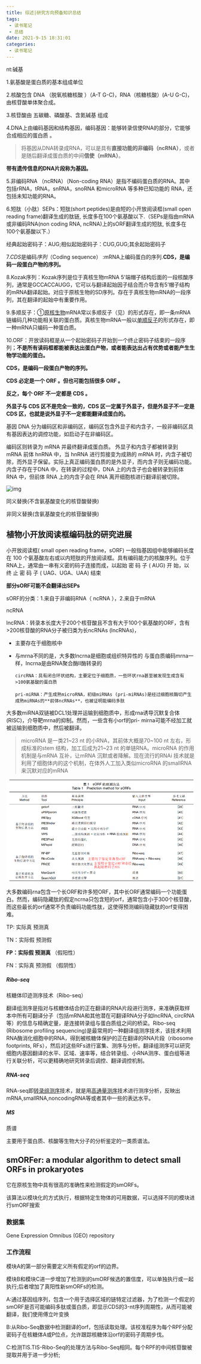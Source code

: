```yaml
---
title: 综述|研究方向预备知识总结
tags:
 - 读书笔记
 - 总结
date: 2021-9-15 18:31:01
categories:
 - 读书笔记
---
```




nt:碱基

1.氨基酸是蛋白质的基本组成单位

2.核酸包含 DNA （脱氧核糖核酸 ）（A-T G-C)，RNA（核糖核酸）(A-U G-C)，由核苷酸单体聚合成。

3.核苷酸由 五碳糖、磷酸基、含氮碱基 组成 	

4.DNA上由编码基因和结构基因，编码基因：能够转录信使RNA的部分，它能够合成相应的蛋白质 。

<!--more-->

> 将基因从DNA转录成RNA，可以是具有**直接功能的非编码（ncRNA）**，或者是随后翻译成蛋白质的中间**信使（mRNA）**。 

**带有遗传信息的DNA片段称为基因。**

5.非编码RNA  （ncRNA）（Non-coding RNA）是指不编码蛋白质的RNA。其中包括rRNA，tRNA，snRNA，snoRNA 和microRNA 等多种已知功能的 RNA，还包括未知功能的RNA。 

6.短肽（小肽）SEPs：短肽(short peptides)是由短的小开放阅读框(small open reading frame)翻译生成的肽链, 长度多在100个氨基酸以下.（SEPs是指由mRNA或非编码RNA(non coding RNA, ncRNA)上的sORF翻译生成的短肽, 长度多在100个氨基酸以下.）

经典起始密码子：AUG;相似起始密码子：CUG,GUG;其余起始密码子

7.*CDS*是编码*序列*（Coding sequence） :mRNA上编码蛋白的序列.**CDS，是编码一段蛋白产物的序列。** 

8.Kozak序列：Kozak序列是位于真核生物mRNA 5’端帽子结构后面的一段核酸序列，通常是GCCACCAUGG，它可以与翻译起始因子结合而介导含有5’帽子结构的mRNA翻译起始。对应于原核生物的SD序列。存在于真核生物mRNA的一段序列，其在翻译的起始中有重要作用。 

9.多顺反子：①[原核生物](https://baike.baidu.com/item/%E5%8E%9F%E6%A0%B8%E7%94%9F%E7%89%A9)mRNA常以多顺反子（见）的形式存在，即一条mRNA链编码几种功能相关联的蛋白质。真核生物mRNA一般以[单顺反子](https://baike.baidu.com/item/%E5%8D%95%E9%A1%BA%E5%8F%8D%E5%AD%90)的形式存在，即一种mRNA只编码一种蛋白质。 

10.ORF：开放读码框是从一个起始密码子开始到一个终止密码子结束的一段序列；**不是所有读码框都能被表达出蛋白产物，或者能表达出占有优势或者能产生生物学功能的蛋白。** 

**CDS，是编码一段蛋白产物的序列。** 

**CDS 必定是一个 ORF 。但也可能包括很多 ORF 。**

 **反之，每个 ORF 不一定都是 CDS 。** 

**外显子与 CDS 区不是完全一致的，CDS 区一定属于外显子，但是外显子不一定是 CDS 区，也就是说外显子不一定都能翻译成蛋白的。** 

基因 DNA 分为编码区和非编码区，编码区包含外显子和内含子，一般非编码区具有基因表达的调控功能，如启动子在非编码区。

编码区则转录为 mRNA 并最终翻译成蛋白质。 外显子和内含子都被转录到 mRNA 前体 hnRNA 中，当 hnRNA 进行剪接变为成熟的 mRNA 时，内含子被切除，而外显子保留。实际上真正编码蛋白质的是外显子，而内含子则无编码功能。 内含子存在于DNA 中，在转录的过程中，DNA 上的内含子也会被转录到前体 RNA 中，但前体 RNA 上的内含子会在 RNA 离开细胞核进行翻译前被切除。 

![img](https://pic4.zhimg.com/80/v2-6167b6b2fa5d5b680cba808e46e53e5b_720w.jpg) 



同义替换(不含氨基酸变化的核苷酸替换)

非同义替换(含氨基酸变化的核苷酸替换)

## 植物小开放阅读框编码肽的研究进展  

小开放阅读框( small open reading frame，sORF) 一般指基因组中能够编码长度在 100 个氨基酸左右或以内短肽的开放阅读框。具有编码能力的核酸序列。位于RNA上，通常由一串有义密的码子连接而成，以起始 密 码 子 ( AUG) 开 始，以 终 止 密 码 子 ( UAG、UGA、UAA) 结束	

**部分sORF可能不会翻译出SEPs**

sORF的分类：1.来自于非编码RNA（ ncRNA ），2.来自于mRNA

ncRNA

​	lncRNA：转录本长度大于200个核苷酸且不含有大于100个氨基酸的ORF，含有>200核苷酸的RNA分子被归类为长ncRNAs (lncRNAs)，	 

- 主要存在于细胞核中
- 与mrna不同的是，大多数lncrna是细胞或组织特异性的
	 与蛋白质编码mrna一样，lncrna是由RNA聚合酶II酶转录的​	

  ```
  circRNA：具有闭合环状结构，主要定位于细胞质，一些环状rna甚至被发现生成含有>100氨基酸的蛋白质
  
  pri-miRNA：产生成熟microRNA，初级miRNAs (pri-miRNAs)是经过细胞核酶切产生成熟miRNAs的**前体ncRNAs**，也被证明能编码多肽
  ```

大多数miRNA双链被DCL1处理并运输到细胞质中，形成rna诱导沉默复合体(RISC)，介导靶mrna的抑制。然而，一些含有小orf的pri-  mirna可能不经加工就被运输到细胞质中，然后被翻译。

> microRNA 是一类21~23 nt 的小RNA，其前体大概是70~100 nt 左右，形成标准的stem 结构，加工后成为21~23 nt 的单链RNA。microRNA 的作用机制是与mRNA 互补，让mRNA 沉默或者降解。现在流行的RNAi 技术就是利用了细胞体内的这个机制，在体外人工加入类似microRNA 的smallRNA 来沉默对应的mRNA 

![1629100125743](img/sORFpredictmethod.png)



大多数编码rna包含一个长ORF和许多短ORF，其中长ORF通常编码一个功能蛋白。然而，编码隐藏肽的假定ncrna只包含短的orf，通常包含小于300个核苷酸，而这些最长的orf通常不负责编码功能性肽，这使得预测编码隐藏肽的orf变得困难。



TP: 实际真 预测真

TN：实际假 预测假

**FP：实际假 预测真**    （假阳性）

FN：实际真 预测假		（假阴性）



##### Ribo-seq

核糖体印迹测序技术（Ribo-seq）

翻译组测序是指对与核糖体结合的正在翻译的RNA片段进行测序，来准确获取样本中所有可翻译分子（包括mRNA和其他潜在可翻译RNA分子如lncRNA, circRNA等）的信息与精确定量，是连接转录组与蛋白质组之间的桥梁。Ribo-seq (Ribosome profiling sequencing)是最常用的一种翻译组测序技术，该技术利用RNA酶消化细胞中的RNA，得到被核糖体保护的正在翻译的RNA片段（ribosome footprints, RFs），然后对这些RFs进行富集、测序与分析。翻译组测序可以研究细胞内基因翻译的水平、区域、速率等，结合转录组、小RNA测序、蛋白组等进行关联分析，可以更精确地研究转录后调控、翻译调控机制。

##### RNA-seq

RNA-seq即[转录组测序](https://baike.baidu.com/item/转录组测序/486410)技术，就是用[高通量测序](https://baike.baidu.com/item/高通量测序/6943039)技术进行测序分析，反映出mRNA,smallRNA,noncodingRNA等或者其中一些的表达水平。

##### MS

质谱

主要用于蛋白质、核酸等生物大分子的分析鉴定的一类质谱法。



## smORFer: a modular algorithm to detect small ORFs in prokaryotes	

它在原核生物中具有很高的准确性来检测假定的smORFs。

该算法以模块化的方式执行，根据特定生物体的可用数据，可以选择不同的模块进行smORF搜索

### 数据集

Gene Expression Omnibus (GEO) repository 

### 工作流程

模块A的第一部分需要定义所有假定的orf的边界。

模块B和模块C进一步增加了检测到的smORF候选的置信度，可以单独执行或一起执行;后者增加了真阳性新smORFs的检测。

A:通过基因组序列，包含一个用于选择区域的链特定过滤器，为了检测一个假定的smORF是否可能编码多肽或蛋白质，即显示CDS的3-nt序列周期性，从而可能被翻译，我们使用傅立叶变换

B:从Ribo-Seq数据中检测翻译的orf，包括读取处理。该校准程序为每个RPF分配密码子在核糖体A或P位点，允许跟踪核糖体沿orf的密码子周期步伐。

C:检测TIS.TIS-Ribo-Seq的处理方法与Ribo-Seq相同。每个RPF的中间核苷酸被提取并用于进一步分析;

